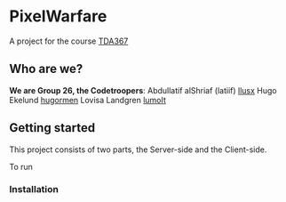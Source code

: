 # PixelWarfare
A project for the course [TDA367](http://www.cse.chalmers.se/edu/year/2017/course/tda367/#news)

## Who are we?
**We are Group 26, the Codetroopers**:
 Abdullatif alShriaf (latiif) [llusx](https://github.com/llusx)
Hugo Ekelund [hugormen](https://github.com/Hugormen)
 Lovisa Landgren [lumoIt](https://github.com/LumoIT)
 
 
 ## Getting started
 This project consists of two parts, the Server-side and the Client-side.
 
 To run
### Installation